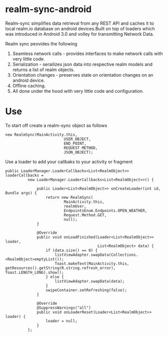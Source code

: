 # realm-sync-android

Realm-sync simplifies data retrieval from any REST API and caches it to local realm.io database on android devices.Built on top of loaders which was introduced in Android 3.0 and volley for transmitting Network Data.

Realm sync peovides the following 

1. Seamless network calls - provides interfaces to make network calls with very little code.
2. Serialization - serailizes json data into respective realm models and returns a list of realm objects.
3. Orientation changes - preserves state on orientation changes on an android device.
4. Offline caching.
5. All done under the hood with very little code and configuration.

# Use

  To start off create a realm-sync object as follows
  
  ```
  new RealmSync(MainActivity.this,
                            USER_OBJECT, 
                            END_POINT,   
                            REQUEST METHOD,
                            JSON_OBJECT); 
  ```
                            
  Use a loader to add your callbaks to your activity or fragment
  
  ```
  public LoaderManager.LoaderCallbacks<List<RealmObject>> loaderCallbacks =
            new LoaderManager.LoaderCallbacks<List<RealmObject>>() {

                public Loader<List<RealmObject>> onCreateLoader(int id, Bundle args) {
                    return new RealmSync(
                            MainActivity.this,
                            realmUser,
                            EndpointsEnum.Endpoints.OPEN_WEATHER,
                            Request.Method.GET, 
                            null);
                }

                @Override
                public void onLoadFinished(Loader<List<RealmObject>> loader,
                                           List<RealmObject> data) {
                    if (data.size() == 0) {
                        listViewAdapter.swapData(Collections.<RealmObject>emptyList());
                        Toast.makeText(MainActivity.this, getResources().getString(R.string.refresh_error), Toast.LENGTH_LONG).show();
                    } else {
                        listViewAdapter.swapData(data);
                    }
                    swipeContainer.setRefreshing(false);
                }

                @Override
                @SuppressWarnings("all")
                public void onLoaderReset(Loader<List<RealmObject>> loader) {
                    loader = null;
                }
            };
            
  ```

